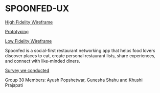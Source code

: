 # SPOONFED-UX
[High Fidelity Wireframe](https://www.figma.com/design/nQbZheMfIbNi67Pww6syat/UX-High-Fidelity?node-id=0-1&t=384DMjU19vS0X4Vt-1)

[Prototyping](https://www.figma.com/proto/nQbZheMfIbNi67Pww6syat/UX-High-Fidelity?node-id=0-1&t=R3CjutTWJTUfZjkM-1)

[Low Fidelity Wireframe](https://www.figma.com/design/B6hnqzv49aCArB6JoK24ZT/Low-Fidelity-Wireframe-Spoonfed?node-id=0-1&t=koRpFfAzdgd5onfB-1)

Spoonfed is a social-first restaurant networking app that helps food lovers discover places to eat, create personal restaurant lists, share experiences, and connect with like-minded diners.

[Survey we conducted](https://docs.google.com/forms/d/e/1FAIpQLSdZhfekwdLlH-9JknfHHMvvHbBCVMwTK3qpXAKRArHe3Q1Sjg/viewform?usp=dialog)

Group 30 Members:
Ayush Popshetwar, Gunesha Shahu and Khushi Prajapati
